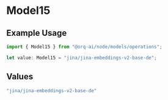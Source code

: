 # Model15

## Example Usage

```typescript
import { Model15 } from "@orq-ai/node/models/operations";

let value: Model15 = "jina/jina-embeddings-v2-base-de";
```

## Values

```typescript
"jina/jina-embeddings-v2-base-de"
```